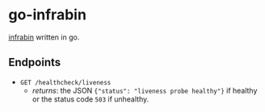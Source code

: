 # go-infrabin
[infrabin](https://github.com/maruina/infrabin) written in go.


## Endpoints
* `GET /healthcheck/liveness`
    * _returns_: the JSON `{"status": "liveness probe healthy"}` if healthy or the status code `503` if unhealthy.
